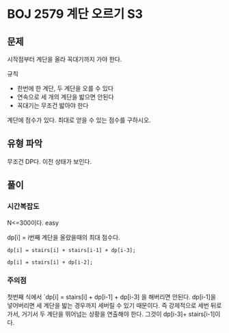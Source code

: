 # BOJ 2579 계단 오르기 S3

## 문제

시작점부터 계단을 올라 꼭대기까지 가야 한다.

규칙
- 한번에 한 계단, 두 계단을 오를 수 있다
- 연속으로 세 개의 계단을 밟으면 안된다
- 꼭대기는 무조건 밟아야 한다

계단에 점수가 있다. 최대로 얻을 수 있는 점수를 구하시오.


## 유형 파악

무조건 DP다. 이전 상태가 보인다.

## 풀이

### 시간복잡도

N<=300이다. easy

dp[i] = i번째 계단을 올랐을때의 최대 점수다.

`dp[i] = stairs[i] + stairs[i-1] + dp[i-3];`

`dp[i] = stairs[i] + dp[i-2];`

### 주의점

첫번째 식에서 `dp[i] = stairs[i] + dp[i-1] + dp[i-3] 을 해버리면 안된다. dp[i-1]을 넣어버리면 세 계단을 밟는 경우까지 세버릴 수 있기 때문이다. 즉 강제적으로 세번 뒤로 가서, 거기서 두 계단을 뛰어넘는 상황을 연출해야 한다. 그것이 dp[i-3]+ stairs[i-1]이다.